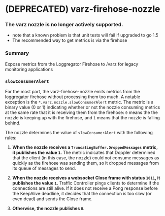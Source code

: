 # (DEPRECATED) varz-firehose-nozzle

### The varz nozzle is no longer actively supported.
 - note that a known problem is that unit tests will fail if upgraded to go 1.5
 - The recommended way to get metrics is via the firehose

### Summary
Expose metrics from the Loggregator Firehose to /varz for legacy monitoring applications

### `slowConsumerAlert`
For the most part, the varz-firehose-nozzle emits metrics from the loggregator firehose without processing them too much. A notable exception is the `*.varz.nozzle.slowConsumerAlert` metric. The metric is a binary value (0 or 1) indicating whether or not the nozzle consuming metrics at the same rate that it is receiving them from the firehose: `0` means the the nozzle is keeping up with the firehose, and `1` means that the nozzle is falling behind.

The nozzle determines the value of `slowConsumerAlert` with the following rules:

1. **When the nozzle receives a `TruncatingBuffer.DroppedMessages` metric, it publishes the value `1`.** The metric indicates that Doppler determined that the client (in this case, the nozzle) could not consume messages as quickly as the firehose was sending them, so it dropped messages from its queue of messages to send.

2. **When the nozzle receives a websocket Close frame with status `1011`, it publishes the value `1`.** Traffic Controller pings clients to determine if the connections are still alive. If it does not receive a Pong response before the KeepAlive deadline, it decides that the connection is too slow (or even dead) and sends the Close frame.

3. **Otherwise, the nozzle publishes `0`.**
